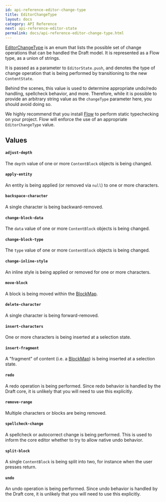 ```yaml
---
id: api-reference-editor-change-type
title: EditorChangeType
layout: docs
category: API Reference
next: api-reference-editor-state
permalink: docs/api-reference-editor-change-type.html
---
```


[EditorChangeType](https://github.com/facebook/draft-js/blob/master/src/model/immutable/EditorChangeType.js)
is an enum that lists the possible set of change operations that can be handled
the Draft model. It is represented as a Flow type, as a union of strings.

It is passed as a parameter to `EditorState.push`, and denotes the type of
change operation that is being performed by transitioning to the new
`ContentState`.

Behind the scenes, this value is used to determine appropriate undo/redo
handling, spellcheck behavior, and more. Therefore, while it is possible to
provide an arbitrary string value as the `changeType` parameter here, you should
avoid doing so.

We highly recommend that you install [Flow](http://flowtype.org) to perform
static typechecking on your project. Flow will enforce the use of an appropriate
`EditorChangeType` value.

## Values

#### `adjust-depth`

The `depth` value of one or more `ContentBlock` objects is being changed.

#### `apply-entity`

An entity is being applied (or removed via `null`) to one or more characters.

#### `backspace-character`

A single character is being backward-removed.

#### `change-block-data`

The `data` value of one or more `ContentBlock` objects is being changed.

#### `change-block-type`

The `type` value of one or more `ContentBlock` objects is being changed.

#### `change-inline-style`

An inline style is being applied or removed for one or more characters.

#### `move-block`

A block is being moved within the [BlockMap](https://github.com/facebook/draft-js/blob/master/src/model/immutable/BlockMap.js).

#### `delete-character`

A single character is being forward-removed.

#### `insert-characters`

One or more characters is being inserted at a selection state.

#### `insert-fragment`

A "fragment" of content (i.e. a
[BlockMap](https://github.com/facebook/draft-js/blob/master/src/model/immutable/BlockMap.js))
is being inserted at a selection state.

#### `redo`

A redo operation is being performed. Since redo behavior is handled by the
Draft core, it is unlikely that you will need to use this explicitly.

#### `remove-range`

Multiple characters or blocks are being removed.

#### `spellcheck-change`

A spellcheck or autocorrect change is being performed. This is used to inform
the core editor whether to try to allow native undo behavior.

#### `split-block`

A single `ContentBlock` is being split into two, for instance when the user
presses return.

#### `undo`

An undo operation is being performed. Since undo behavior is handled by the
Draft core, it is unlikely that you will need to use this explicitly.
